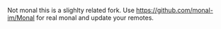 Not monal this is a slighlty related fork. Use https://github.com/monal-im/Monal for real monal and update your remotes. 